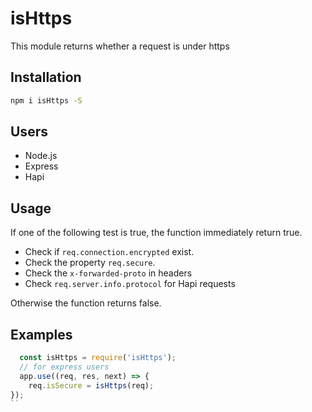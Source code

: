 # isHttps
This module returns whether a request is under https

## Installation
```bash
npm i isHttps -S
```

## Users
 - Node.js
 - Express
 - Hapi
 
## Usage
If one of the following test is true, the function immediately return true.
- Check if `req.connection.encrypted` exist.
- Check the property `req.secure`.
- Check the `x-forwarded-proto` in headers
- Check `req.server.info.protocol` for Hapi requests

Otherwise the function returns false.

## Examples
```js
  const isHttps = require('isHttps');
  // for express users
  app.use((req, res, next) => {
    req.isSecure = isHttps(req);
});
``
